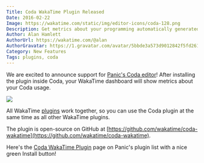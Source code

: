 ```yaml
---
Title: Coda WakaTime Plugin Released
Date: 2016-02-22
Image: https://wakatime.com/static/img/editor-icons/coda-128.png
Description: Get metrics about your programming automatically generated from your Coda usage!
Author: Alan Hamlett
AuthorUrl: https://wakatime.com/@alan
AuthorGravatar: https://1.gravatar.com/avatar/5bbde3a573d9012842f5fd261caa0bfe
Category: New Features
Tags: plugins, coda
---
```


We are excited to announce support for [Panic's Coda editor](https://wakatime.com/help/plugins/coda)!
After installing the plugin inside Coda, your WakaTime dashboard will show metrics about your Coda usage.

<a href="https://wakatime.com/help/plugins/coda"><img src="https://wakatime.com/static/img/editor-icons/coda-128.png" /></a>

All WakaTime [plugins](https://wakatime.com/plugins) work together, so you can use the Coda plugin at the same time as all other WakaTime plugins.

The plugin is open-source on GitHub at [https://github.com/wakatime/coda-wakatime](https://github.com/wakatime/coda-wakatime).

Here's the [Coda WakaTime Plugin](https://panic.com/coda/plugins.php?id=139) page on Panic's plugin list with a nice green Install button!
